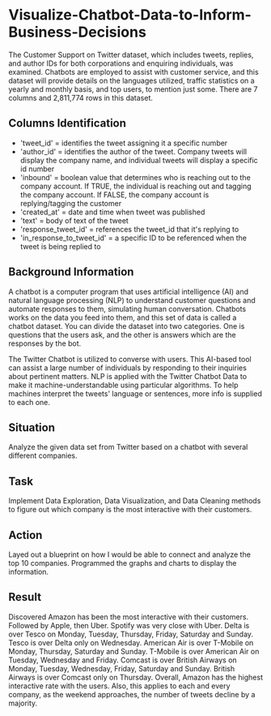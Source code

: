 # Visualize-Chatbot-Data-to-Inform-Business-Decisions
The Customer Support on Twitter dataset, which includes tweets, replies, and author IDs for both corporations and enquiring individuals, was examined. Chatbots are employed to assist with customer service, and this dataset will provide details on the languages utilized, traffic statistics on a yearly and monthly basis, and top users, to mention just some. There are 7 columns and 2,811,774 rows in this dataset.

## Columns Identification
- 'tweet_id' = identifies the tweet assigning it a specific number
- 'author_id' = identifies the author of the tweet. Company tweets will display the company name, and individual tweets will display a specific id number
- 'inbound' = boolean value that determines who is reaching out to the company account. If TRUE, the individual is reaching out and tagging the company account. If FALSE, the company account is replying/tagging the customer
- 'created_at' = date and time when tweet was published
- 'text' = body of text of the tweet
- 'response_tweet_id' = references the tweet_id that it's replying to
- 'in_response_to_tweet_id' = a specific ID to be referenced when the tweet is being replied to

## Background Information
A chatbot is a computer program that uses artificial intelligence (AI) and natural language processing (NLP) to understand customer questions and automate responses to them, simulating human conversation. Chatbots works on the data you feed into them, and this set of data is called a chatbot dataset. You can divide the dataset into two categories. One is questions that the users ask, and the other is answers which are the responses by the bot.

The Twitter Chatbot is utilized to converse with users. This AI-based tool can assist a large number of individuals by responding to their inquiries about pertinent matters. NLP is applied with the Twitter Chatbot Data to make it machine-understandable using particular algorithms. To help machines interpret the tweets' language or sentences, more info is supplied to each one. 

## Situation
Analyze the given data set from Twitter based on a chatbot with several different companies.
## Task
Implement Data Exploration, Data Visualization, and Data Cleaning methods to figure out which company is the most interactive with their customers.
## Action
Layed out a blueprint on how I would be able to connect and analyze the top 10 companies. Programmed the graphs and charts to display the information. 
## Result
Discovered Amazon has been the most interactive with their customers. Followed by Apple, then Uber. Spotify was very close with Uber. Delta is over Tesco on Monday, Tuesday, Thursday, Friday, Saturday and Sunday. Tesco is over Delta only on Wednesday. American Air is over T-Mobile on Monday, Thursday, Saturday and Sunday. T-Mobile is over American Air on Tuesday, Wednesday and Friday. Comcast is over British Airways on Monday, Tuesday, Wednesday, Friday, Saturday and Sunday. British Airways is over Comcast only on Thursday. Overall, Amazon has the highest interactive rate with the users. Also, this applies to each and every company, as the weekend approaches, the number of tweets decline by a majority.
